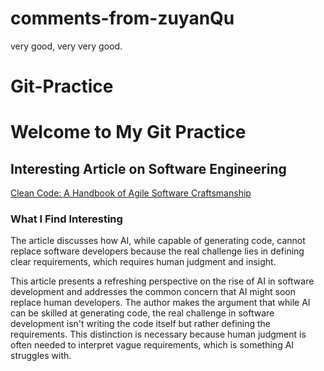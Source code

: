 # comments-from-zuyanQu
very good, very very good. 

# Git-Practice
# Welcome to My Git Practice

## Interesting Article on Software Engineering

[Clean Code: A Handbook of Agile Software Craftsmanship](https://stackoverflow.blog/2023/12/29/the-hardest-part-of-building-software-is-not-coding-its-requirements/)

### What I Find Interesting

The article discusses how AI, while capable of generating code, cannot replace software developers because the real challenge lies 
in defining clear requirements, which requires human judgment and insight.

This article presents a refreshing perspective on the rise of AI in software development and addresses the common concern
that AI might soon replace human developers. The author makes the argument that while AI can be skilled at generating code, 
the real challenge in software development isn't writing the code itself but rather defining the requirements. This distinction is 
necessary because human judgment is often needed to interpret vague requirements, which is something AI struggles with.
